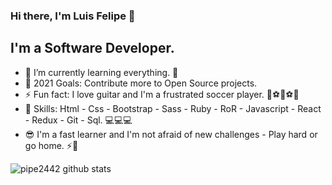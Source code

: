 ### Hi there, I'm Luis Felipe 👋

## I'm a Software Developer.

- 🌱 I’m currently learning everything. 🤣
- 🥅 2021 Goals: Contribute more to Open Source projects.
- ⚡ Fun fact: I love guitar and I'm a frustrated soccer player. 🎸⚽🎸⚽🎸
- 🚀 Skills: Html - Css - Bootstrap - Sass - Ruby - RoR - Javascript - React - Redux - Git - Sql. 💻💻💻
- 😎 I'm a fast learner and I'm not afraid of new challenges - Play hard or go home. ⚡💪

![pipe2442 github stats](https://github-readme-stats.vercel.app/api?username=pipe2442&show_icons=true&theme=highcontrast)

